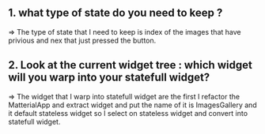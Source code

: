 ## 1.  what type of state do you need to keep ? 
=> The type of state that I need to keep is index of the images that have privious and nex that just pressed the button.
## 2. Look at the current widget tree : which widget will you warp into your statefull widget? 
=> The widget that I warp into statefull widget are the first I refactor the MatterialApp and extract widget and put the name of it is ImagesGallery and it default stateless widget so I select on stateless widget and convert into statefull widget.
